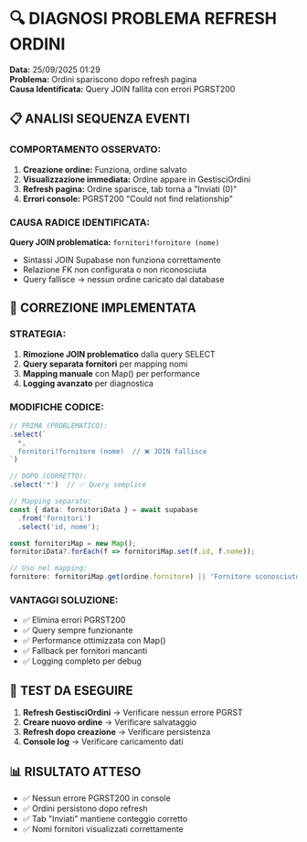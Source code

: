 # 🔍 DIAGNOSI PROBLEMA REFRESH ORDINI

**Data:** 25/09/2025 01:29  
**Problema:** Ordini spariscono dopo refresh pagina  
**Causa Identificata:** Query JOIN fallita con errori PGRST200  

## 📋 ANALISI SEQUENZA EVENTI

### COMPORTAMENTO OSSERVATO:
1. **Creazione ordine:** Funziona, ordine salvato
2. **Visualizzazione immediata:** Ordine appare in GestisciOrdini
3. **Refresh pagina:** Ordine sparisce, tab torna a "Inviati (0)"
4. **Errori console:** PGRST200 "Could not find relationship"

### CAUSA RADICE IDENTIFICATA:
**Query JOIN problematica:** `fornitori!fornitore (nome)` 
- Sintassi JOIN Supabase non funziona correttamente
- Relazione FK non configurata o non riconosciuta
- Query fallisce → nessun ordine caricato dal database

## 🔧 CORREZIONE IMPLEMENTATA

### STRATEGIA:
1. **Rimozione JOIN problematico** dalla query SELECT
2. **Query separata fornitori** per mapping nomi
3. **Mapping manuale** con Map() per performance
4. **Logging avanzato** per diagnostica

### MODIFICHE CODICE:

```typescript
// PRIMA (PROBLEMATICO):
.select(`
  *,
  fornitori!fornitore (nome)  // ❌ JOIN fallisce
`)

// DOPO (CORRETTO):
.select('*')  // ✅ Query semplice

// Mapping separato:
const { data: fornitoriData } = await supabase
  .from('fornitori')
  .select('id, nome');

const fornitoriMap = new Map();
fornitoriData?.forEach(f => fornitoriMap.set(f.id, f.nome));

// Uso nel mapping:
fornitore: fornitoriMap.get(ordine.fornitore) || 'Fornitore sconosciuto'
```

### VANTAGGI SOLUZIONE:
- ✅ Elimina errori PGRST200
- ✅ Query sempre funzionante
- ✅ Performance ottimizzata con Map()
- ✅ Fallback per fornitori mancanti
- ✅ Logging completo per debug

## 🧪 TEST DA ESEGUIRE

1. **Refresh GestisciOrdini** → Verificare nessun errore PGRST
2. **Creare nuovo ordine** → Verificare salvataggio
3. **Refresh dopo creazione** → Verificare persistenza
4. **Console log** → Verificare caricamento dati

## 📊 RISULTATO ATTESO

- ✅ Nessun errore PGRST200 in console
- ✅ Ordini persistono dopo refresh
- ✅ Tab "Inviati" mantiene conteggio corretto
- ✅ Nomi fornitori visualizzati correttamente
